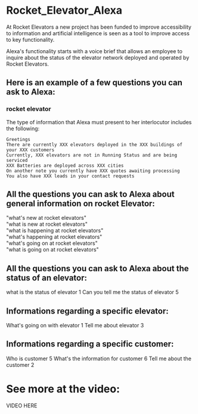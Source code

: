 # Rocket_Elevator_Alexa

At Rocket Elevators a new project has been funded to improve accessibility to information and artificial intelligence is seen as a tool to improve access to key functionality.

Alexa's functionality starts with a voice brief that allows an employee to inquire about the status of the elevator network deployed and operated by Rocket Elevators.

## Here is an example of a few questions you can ask to Alexa:
### rocket elevator

The type of information that Alexa must present to her interlocutor includes the following:
```
Greetings
There are currently XXX elevators deployed in the XXX buildings of your XXX customers
Currently, XXX elevators are not in Running Status and are being serviced
XXX Batteries are deployed across XXX cities
On another note you currently have XXX quotes awaiting processing
You also have XXX leads in your contact requests
```

## All the questions you can ask to Alexa about general information on rocket Elevator:
"what's new at rocket elevators"\
"what is new at rocket elevators"\
"what is happening at rocket elevators"\
"what's happening at rocket elevators"\
"what's going on at rocket elevators"\
"what is going on at rocket elevators"


## All the questions you can ask to Alexa about the status of an elevator:
what is the status of elevator 1
Can you tell me the status of elevator 5


## Informations regarding a specific elevator:
What's going on with elevator 1
Tell me about elevator 3


## Informations regarding a specific customer:
Who is customer 5
What's the information for customer 6
Tell me about the customer 2


# See more at the video:

VIDEO HERE
